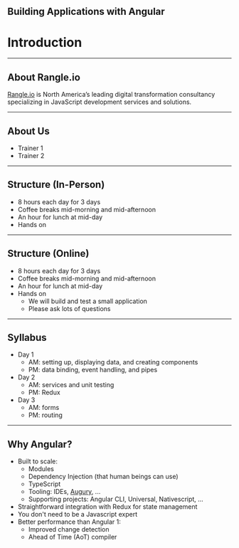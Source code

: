 <!-- .slide: data-background="../content/images/title-slide.jpg" -->
<!-- .slide: id="introduction" -->
## Building Applications with Angular

# Introduction

---
<!-- .slide: id="introduction-about-rangle" -->
## About Rangle.io

[Rangle.io](http://rangle.io) is North America’s leading digital
transformation consultancy specializing in JavaScript development
services and solutions.

---
<!-- .slide: id="introduction-about-us" -->
## About Us <!-- FIXME: fill in trainer bios -->

*   Trainer 1
*   Trainer 2

---
<!-- .slide: id="introduction-structure-in-person" -->
## Structure (In-Person) <!-- FIXME: delete if online -->

- 8 hours each day for 3 days
- Coffee breaks mid-morning and mid-afternoon
- An hour for lunch at mid-day
- Hands on

---
<!-- .slide: id="introduction-structure-online" -->
## Structure (Online) <!-- FIXME: delete if in person -->

- 8 hours each day for 3 days
- Coffee breaks mid-morning and mid-afternoon
- An hour for lunch at mid-day
- Hands on
  - We will build and test a small application
  - Please ask lots of questions

---
<!-- .slide: id="introduction-syllabus" -->
## Syllabus

*  Day 1
   * AM: setting up, displaying data, and creating components
   * PM: data binding, event handling, and pipes
*  Day 2
   * AM: services and unit testing
   * PM: Redux
*  Day 3
   * AM: forms
   * PM: routing

---
<!-- .slide: id="introduction-why-angular" -->
## Why Angular?

- Built to scale:
  - Modules
  - Dependency Injection (that human beings can use)
  - TypeScript
  - Tooling: IDEs, [Augury](https://augury.angular.io/), ...
  - Supporting projects: Angular CLI, Universal, Nativescript, ...
- Straightforward integration with Redux for state management
- You don't need to be a Javascript expert
- Better performance than Angular 1:
  - Improved change detection
  - Ahead of Time (AoT) compiler
